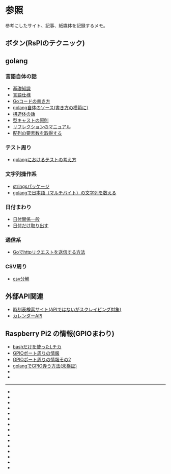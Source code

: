 # 参照

参考にしたサイト、記事、紙媒体を記録するメモ。

## ボタン(RsPIのテクニック)

## golang

### 言語自体の話

- [基礎知識](http://www.geocities.jp/m_hiroi/golang/abcgo01.html)
- [言語仕様](http://golang.jp/go_spec#Constant_declarations)
- [Goコードの書き方](http://golang-jp.org/doc/code.html)
- [golang自体のソース(書き方の模範に)](https://golang.org/src/)
- [構造体の話](http://qiita.com/cotrpepe/items/b8e7f70f27813a846431)
- [型キャストの原則](http://qiita.com/atsaki/items/3554f5a0609c59a3e10d)
- [リフレクションのマニュアル](https://golang.org/pkg/reflect/#Value.Convert)
- [配列の要素数を取得する](http://ashitani.jp/golangtips/tips_slice.html#slice_Count)

### テスト周り

- [golangにおけるテストの考え方](http://qiita.com/Jxck_/items/8717a5982547cfa54ebc)

### 文字列操作系

- [stringsパッケージ](http://golang.jp/pkg/strings)
- [golangで日本語（マルチバイト）の文字列を数える](http://qiita.com/reiki4040/items/b82bf5056ee747dcf713)

### 日付まわり

- [日付関係一般](http://qiita.com/taizo/items/acbee530bd33c803dab4#2%E3%81%A4%E3%81%AE%E6%99%82%E5%88%BB%E3%82%92%E6%AF%94%E8%BC%83%E3%81%99%E3%82%8B)
- [日付だけ取り出す](http://qiita.com/umisama/items/b50df4888665fc36346e)

### 通信系

- [Goでhttpリクエストを送信する方法](http://qiita.com/taizo/items/c397dbfed7215969b0a5)

### CSV周り

- [csv分解](http://www.laddy.info/2014/09/28000/)

## 外部API関連

- [時刻表検索サイト(APIではないがスクレイピング対象)](http://www.ekikara.jp/top.htm)
- [カレンダーAPI](http://calendar-service.net/api.php)


## Raspberry Pi2 の情報(GPIOまわり)

- [bashだけを使ったLチカ](http://deviceplus.jp/hobby/raspberrypi_entry_009/)
- [GPIOポート周りの情報](http://qiita.com/aryoa/items/3f6d82b8c63761cef087)
- [GPIOポート周りの情報その2](http://make.bcde.jp/raspberry-pi/gpio%E3%81%A7led%E3%81%AE%E7%82%B9%E6%BB%85python/)
- [golangでGPIO弄う方法(未検証)](://github.com/stianeikeland/go-rpio)
- []()
- []()

---

- []()
- []()
- []()
- []()
- []()
- []()
- []()
- []()
- []()
- []()
- []()
- []()
- []()
- []()
- []()
